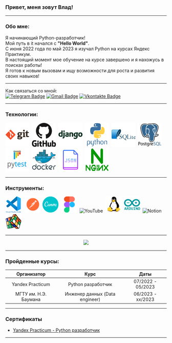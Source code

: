 ### Привет, меня зовут Влад!

---

### Обо мне:

Я начинающий Python-разработчик!  
Мой путь в it начался с **"Hello World"**.  
С июня 2022 года по май 2023 я изучал Python на курсах Яндекс Практикум.  
В настоящий момент мое обучение на курсе завершено и я нахожусь в поисках работы!  
Я готов к новым вызовам и ищу возможности для роста и развития своих навыков!  

---

Как связаться со мной:  
[![Telegram Badge](https://img.shields.io/badge/-Telegram-blue?style=flat&logo=Telegram&logoColor=white)](https://t.me/V_I_Pronin) 
[![Gmail Badge](https://img.shields.io/badge/-Gmail-red?style=flat&logo=Gmail&logoColor=white)](mailto:proninvladislav@gmail.com) 
[![Vkontakte Badge](https://img.shields.io/badge/-VK-blue?style=flat&logo=VK&color=0077FF)](https://vk.com/id138305953) 
<!-- [![Discord Badge](https://img.shields.io/badge/-Discord-blue?style=shields.io&logo=Discord&color=5865F2&logoColor=FFFFFF)](VIPronin#1987) -->

<!--
[![LinkedIn](https://img.shields.io/badge/LinkedIn-0077B5?style=for-the-badge&logo=linkedin&logoColor=white)](https://linkedin.com/in/ольга-мелихова-78563192) 

---

### Социальные сети:

  <div id="badges">
    <a href="https://vk.com/id138305953" target="_blank">
      <img src="https://cdn-icons-png.flaticon.com/512/145/145813.png" width="40" height="40" alt="VK Badge"/>
    </a>
-->
---

### Технологии:

<div>
  <img src="https://github.com/devicons/devicon/blob/master/icons/git/git-original-wordmark.svg" title="git" alt="git" width="75" height="75"/>&nbsp;
  <img src="https://github.com/devicons/devicon/blob/master/icons/github/github-original-wordmark.svg" title="git-hub" alt="git-hub" width="75" height="75"/>&nbsp;  
  <img src="https://github.com/devicons/devicon/blob/master/icons/django/django-plain-wordmark.svg" title="django" alt="django" width="75" height="75"/>&nbsp;  
  <img src="https://github.com/devicons/devicon/blob/master/icons/python/python-original-wordmark.svg" title="Python" alt="Python" width="75" height="75"/>&nbsp;  
  <img src="https://github.com/devicons/devicon/blob/master/icons/sqlite/sqlite-original-wordmark.svg" title="sqlite" alt="sqlite" width="75" height="75"/>&nbsp;  
  <img src="https://github.com/devicons/devicon/blob/master/icons/postgresql/postgresql-original-wordmark.svg" title="PostgreSQL" alt="PostgreSQL" width="75" height="75"/>&nbsp;  
  <img src="https://github.com/devicons/devicon/blob/master/icons/pytest/pytest-original-wordmark.svg" title="pytest" alt="pytest" width="75" height="75"/>&nbsp;  
  <img src="https://github.com/devicons/devicon/blob/master/icons/docker/docker-original-wordmark.svg" title="docker" alt="docker" width="75" height="75"/>&nbsp;  
  <img src="https://github.com/VIPronin/VIPronin/blob/main/icons/json/icons8-json-96.png" title="JSON" alt="JSON" width="75" height="75"/>&nbsp;  
  <img src="https://github.com/VIPronin/VIPronin/blob/main/icons/nginx/nginx-1.svg" title="nginx" alt="nginx" width="75" height="75"/>&nbsp;  
</div>

---

### Инструменты:

<div>
  <img src="https://github.com/devicons/devicon/blob/master/icons/vscode/vscode-original-wordmark.svg" title="vscode" alt="vscode" width="50" height="50"/>&nbsp;  
  <img src="https://github.com/VIPronin/VIPronin/blob/main/icons/postman/postman.svg" title="Postman" alt="Postman" width="50" height="50"/>&nbsp;  
  <img src="https://github.com/devicons/devicon/blob/master/icons/canva/canva-original.svg" title="canva" alt="canva" width="50" height="50"/>&nbsp;
  <img src="https://github.com/devicons/devicon/blob/master/icons/figma/figma-original.svg" title="figma" alt="figma" width="50" height="50"/>&nbsp;
  <img src="https://upload.wikimedia.org/wikipedia/commons/9/9e/YouTube_Logo_%282013-2017%29.svg" title="YouTube" alt="YouTube" width="50" height="50"/>&nbsp;
  <img src="https://github.com/devicons/devicon/blob/master/icons/linux/linux-original.svg" title="linux" alt="linux" width="50" height="50"/>&nbsp;
  <img src="https://github.com/devicons/devicon/blob/master/icons/arduino/arduino-original-wordmark.svg" title="Arduino" alt="Arduino" width="50" height="50"/>&nbsp;  
  <img src="https://upload.wikimedia.org/wikipedia/commons/e/e9/Notion-logo.svg" title="Notion" alt="Notion" width="50" height="50"/>&nbsp;  
  <img src="https://github.com/VIPronin/VIPronin/blob/main/icons/rubik/icons8-%D0%BA%D1%83%D0%B1%D0%B8%D0%BA-%D1%80%D1%83%D0%B1%D0%B8%D0%BA%D0%B0-100.png" title="Problem Solving" alt="Problem Solving" width="50" height="50"/>&nbsp;  
</div>

---


<p align="center">
  <!--<img height="50%" width="auto" src ="https://github-readme-stats.vercel.app/api?username=VIPronin&show_icons=true&count_private=true&theme=darcula&hide_border=true&hide=issues,contribs&bg_color=00000000">-->
  <img height="50%" width="auto" src ="https://github-readme-stats.vercel.app/api/top-langs/?username=VIPronin&layout=compact&hide_border=true&theme=darcula&bg_color=00000000&langs_count=6&hide=jupyter%20notebook,tex,css,php&exclude_repo=Pacman-AI">
<br>
<!-- 
  <a href="https://www.buymeacoffee.com/VIPronin"> <img align="center" src="https://cdn.buymeacoffee.com/buttons/v2/default-orange.png" height="50" width="210" alt="aveek.saha" /></a> -->
  
</p>

--- 

 ### Пройденные курсы:

|     **Организатор**    |                  **Курс**                     |      **Даты**     |
| :--------------------: | :-------------------------------------------: | :---------------: |
| Yandex Practicum       | Python разработчик                            | 07/2022 - 05/2023 |
| МГТУ им. Н.Э. Баумана  | Инженер данных (Data engineer)                | 06/2023 - xx/2023 |


--- 


### Сертификаты
* [Yandex Practicum - Python разработчик ](https://docs.yandex.ru/docs/view?url=ya-disk%3A%2F%2F%2Fdisk%2F%D0%AF%D0%9F%20-%20%D0%94%D0%B8%D0%BF%D0%BB%D0%BE%20-%20Python%20%D1%80%D0%B0%D0%B7%D1%80%D0%B0%D0%B1%D0%BE%D1%82%D1%87%D0%B8%D0%BA%2FVladislav%20Pronin_20232BE00511.pdf&name=Vladislav%20Pronin_20232BE00511.pdf&uid=351900038&nosw=1)

--- 

<!-- ### Codewars:

![codewars](https://www.codewars.com/users/VIPronin/badges/large) -->
<!--
### GitHub статистика:

<table>
  <tr>
    <td>
      <img align="left" src="http://github-readme-streak-stats.herokuapp.com?user=VIPronin&theme=dark&background=000000" alt="webDev's Github stats" />
    </td>
    <td>
      <img height="195px" align="right" alt="webDev's Github Languages" src="https://github-readme-stats-sigma-five.vercel.app/api/top-langs/?username=VIPronin&layout=compact&theme=vision-friendly-dark" />
    </td>
  </tr>
</table>


<h2 align="center">⚡ Stats ⚡</h2>
<br>
<p align=center>
  <div align=center>
    <a href="https://github.com/denvercoder1/github-readme-streak-stats" title="Go to Source">
      <img align="left" width=390 src="https://github-readme-streak-stats.herokuapp.com/?user=zumrudu-anka&theme=react&border=61dafb&hide_border=true" alt="zumrudu-anka" />
    </a>
    <a href="https://github.com/anuraghazra/github-readme-stats" title="Go to Source">
      <img align="right" width=390 src="https://github-readme-stats.vercel.app/api?username=zumrudu-anka&show_icons=true&theme=react&border_color=61dafb&hide_border=true" />
    </a>
  </div>
  <br><br><br><br><br><br><br><br><br>
  <div align=center>
    <a href="https://github.com/anuraghazra/github-readme-stats">
      <img width=325 align="center" src="https://github-readme-stats.vercel.app/api/top-langs/?username=zumrudu-anka&hide=c%23,powershell,Mathematica,Ruby,Objective-C,Objective-C%2b%2b,Cuda&title_color=61dafb&text_color=ffffff&icon_color=61dafb&bg_color=20232a&langs_count=8&layout=compact&border_color=61dafb&hide_border=true" />
    </a>
  </div>
  <br>

![Visitor Badge](https://visitor-badge.laobi.icu/badge?page_id=VIPronin)

-->
